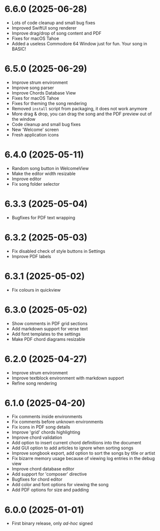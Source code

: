# 6.6.0 (2025-06-28)

- Lots of code cleanup and small bug fixes
- Improved SwiftUI song renderer
- Improve drag/drop of song content and PDF
- Fixes for macOS Tahoe
- Added a useless Commodore 64 Window just for fun. Your song in BASIC!

# 6.5.0 (2025-06-29)

- Improve strum environment
- Improve song parser
- Improve Chords Database View
- Fixes for macOS Tahoe
- Fixes for theming the song rendering
- Removed `install` script from packaging, it does not work anymore
- More drag & drop, you can drag the song and the PDF preview out of the window
- Code cleanup and small bug fixes
- New 'Welcome' screen
- Fresh application icons


# 6.4.0 (2025-05-11)

- Random song button in WelcomeView
- Make the editor width resizable
- Improve editor
- Fix song folder selector

# 6.3.3 (2025-05-04)

- Bugfixes for PDF text wrapping

# 6.3.2 (2025-05-03)

- Fix disabled check of style buttons in Settings
- Improve PDF labels

# 6.3.1 (2025-05-02)

- Fix colours in quickview

# 6.3.0 (2025-05-02)

- Show comments in PDF grid sections
- Add markdown support for verse text
- Add font templates to the settings
- Make PDF chord diagrams resizable

# 6.2.0 (2025-04-27)

- Improve strum environment
- Improve textblock environment with markdown support
- Refine song rendering

# 6.1.0 (2025-04-20)

- Fix comments inside environments
- Fix comments before unknown environments
- Fix icons in PDF song details
- Improve 'grid' chords highlighting
- Improve chord validation
- Add option to insert current chord definitions into the document
- Add GUI option to add articles to ignore when sorting songs
- Improve songbook export, add option to sort the songs by title or artist
- Fix bizarre memory usage because of viewing log entries in the debug view
- Improve chord database editor
- Add support for 'composer' directive
- Bugfixes for chord editor
- Add color and font options for viewing the song
- Add PDF options for size and padding

# 6.0.0 (2025-01-01)

- First binary release, only *ad-hoc* signed
